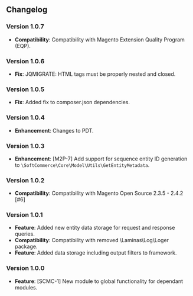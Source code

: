 ## Changelog

### Version 1.0.7
- **Compatibility**: Compatibility with Magento Extension Quality Program (EQP).

### Version 1.0.6
- **Fix**: JQMIGRATE: HTML tags must be properly nested and closed.

### Version 1.0.5
- **Fix**: Added fix to composer.json dependencies.

### Version 1.0.4
- **Enhancement**: Changes to PDT.

### Version 1.0.3
- **Enhancement**: [M2P-7] Add support for sequence entity ID generation to `\SoftCommerce\Core\Model\Utils\GetEntityMetadata`.

### Version 1.0.2
- **Compatibility**: Compatibility with Magento Open Source 2.3.5 - 2.4.2 [#6]

### Version 1.0.1
- **Feature**: Added new entity data storage for request and response queries.
- **Compatibility**: Compatibility with removed \Laminas\Log\Loger package.
- **Feature**: Added data storage including output filters to framework.

### Version 1.0.0
- **Feature**: [SCMC-1] New module to global functionality for dependant modules.
